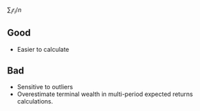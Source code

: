 
$\sum_i r_i /n$ 

## Good
- Easier to calculate 

## Bad 
- Sensitive to outliers 
- Overestimate terminal wealth in multi-period expected returns calculations. 

